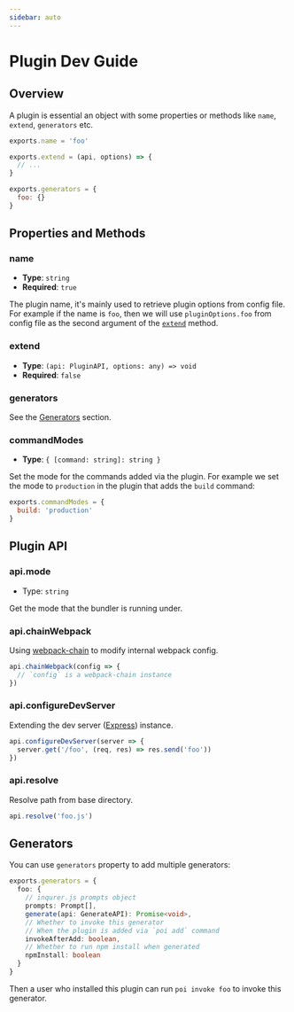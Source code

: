 ```yaml
---
sidebar: auto
---
```


# Plugin Dev Guide

## Overview

A plugin is essential an object with some properties or methods like `name`, `extend`, `generators` etc.

```js
exports.name = 'foo'

exports.extend = (api, options) => {
  // ...
}

exports.generators = {
  foo: {}
}
```

## Properties and Methods

### name

- __Type__: `string`
- __Required__: `true`

The plugin name, it's mainly used to retrieve plugin options from config file. For example if the name is `foo`, then we will use `pluginOptions.foo` from config file as the second argument of the [`extend`](#extend) method.

### extend

- __Type__: `(api: PluginAPI, options: any) => void`
- __Required__: `false`

### generators

See the [Generators](#generators-2) section.

### commandModes

- __Type__: `{ [command: string]: string }`

Set the mode for the commands added via the plugin. For example we set the mode to `production` in the plugin that adds the `build` command:

```js
exports.commandModes = {
  build: 'production'
}
```

## Plugin API

### api.mode

- Type: `string`

Get the mode that the bundler is running under.

### api.chainWebpack

Using [webpack-chain](https://github.com/mozilla-neutrino/webpack-chain) to modify internal webpack config.

```js
api.chainWebpack(config => {
  // `config` is a webpack-chain instance
})
```

### api.configureDevServer

Extending the dev server ([Express](https://expressjs.com/en/4x/api.html#app)) instance.

```js
api.configureDevServer(server => {
  server.get('/foo', (req, res) => res.send('foo'))
})
```

### api.resolve

Resolve path from base directory.

```js
api.resolve('foo.js')
```

## Generators

You can use `generators` property to add multiple generators:

```ts
exports.generators = {
  foo: {
    // inqurer.js prompts object
    prompts: Prompt[],
    generate(api: GenerateAPI): Promise<void>,
    // Whether to invoke this generator
    // When the plugin is added via `poi add` command
    invokeAfterAdd: boolean,
    // Whether to run npm install when generated
    npmInstall: boolean
  }
}
```

Then a user who installed this plugin can run `poi invoke foo` to invoke this generator.